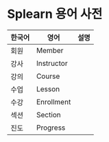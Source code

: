# Splearn 용어 사전

| **한국어** | **영어**     | **설명** |
|---------|------------|--------|
| 회원      | Member     |        |
| 강사      | Instructor |        |
| 강의      | Course     |        |
| 수업      | Lesson     |        |
| 수강      | Enrollment |        |
| 섹션      | Section    |        |
| 진도      | Progress   |        |
